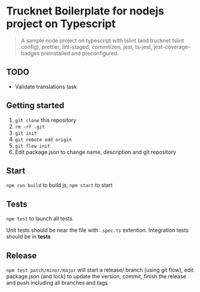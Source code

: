 # Trucknet Boilerplate for nodejs project on Typescript

> A sample node project on typescript with tslint (and trucknet tslint config), prettier, lint-staged, commitizen, jest, ts-jest, jest-coverage-badges preinstalled and preconfigured.

## TODO

- Validate translations task

## Getting started

1. `git clone` this repository
2. `rm -rf .git`
3. `git init`
4. `git remote add origin`
5. `git flow init`
6. Edit package.json to change name, description and git repository

## Start

`npm run build` to build js, `npm start` to start

## Tests

`npm test` to launch all tests.

Unit tests should be near the file with `.spec.ts` extention.
Integration tests should be in **tests**

## Release

`npm test patch/minor/major` will start a release/ branch (using git flow), edit package.json (and lock) to update the version, commit, finish the release and push including all branches and tags

